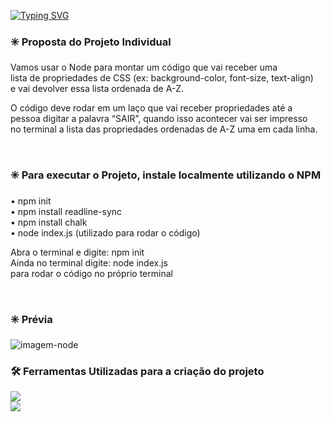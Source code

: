 [![Typing SVG](https://readme-typing-svg.demolab.com?font=Fira+Code&pause=1000&color=22A71C&width=435&lines=M%C3%B3dulo+5+%E2%80%93+Facilitando+o+dia+a+dia)](https://git.io/typing-svg)

### ✳️ Proposta do Projeto Individual <br>

Vamos usar o Node para montar um código que vai receber uma <br>
lista de propriedades de CSS (ex: background-color, font-size, text-align)  <br> e vai devolver
essa lista ordenada de A-Z. <br>

O código deve rodar em um laço que vai receber propriedades até a <br>
pessoa digitar a palavra “SAIR”, quando isso acontecer vai ser impresso <br>
no terminal a lista das propriedades ordenadas de A-Z uma em cada linha.

<br>


### ✳️ Para executar o Projeto, instale localmente utilizando o NPM <br>

• npm init  <br>
• npm install readline-sync <br>
• npm install chalk <br>
• node index.js (utilizado para rodar o código) <br>

Abra o terminal e digite: npm init <br>
Ainda no terminal digite: node index.js <br>
para rodar o código no próprio terminal 

<br>


### ✳️ Prévia
![imagem-node](https://user-images.githubusercontent.com/113525688/217077036-95938251-7141-4d4b-b094-5481b1753121.png)



### 🛠️ Ferramentas Utilizadas para a criação do projeto 
<img src="https://img.shields.io/badge/Node.js-339933?style=for-the-badge&logo=nodedotjs&logoColor=white" target="_blank"></a>  <br> 
<img src="https://img.shields.io/badge/VSCode-0078D4?style=for-the-badge&logo=visual%20studio%20code&logoColor=white" target="_blank"></a>


